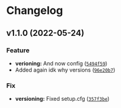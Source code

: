# Changelog

<!--next-version-placeholder-->

## v1.1.0 (2022-05-24)
### Feature
* **verioning:** And now config ([`5494f59`](https://github.com/StarNumber12046/FluentModerator/commit/5494f590171d0bc35156bdf427fe4d8c2f1b3364))
* Added again idk why versions ([`96e20b7`](https://github.com/StarNumber12046/FluentModerator/commit/96e20b70cfb7e5f64ad862b2a72a7bfba2bcec2c))

### Fix
* **versioning:** Fixed setup.cfg ([`357f3be`](https://github.com/StarNumber12046/FluentModerator/commit/357f3be892fc7fab0d924b36514e7d9ec36e7d2f))
